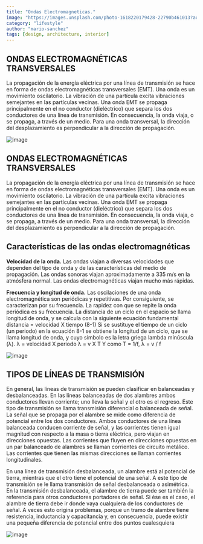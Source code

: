 ```yaml
---
title: "Ondas Electromagneticas."
image: "https://images.unsplash.com/photo-1618220179428-22790b461013?auto=format&fit=crop&w=927&h=927"
category: "lifestyle"
author: "mario-sanchez"
tags: [design, architecture, interior]
---
```

## ONDAS ELECTROMAGNÉTICAS TRANSVERSALES
La propagación de la energía eléctrica por una línea de transmisión se hace en forma de ondas electromagnéticas transversales (EMT). Una onda es un movimiento oscilatorio. La vibración de una partícula excita vibraciones semejantes en las partículas vecinas. Una onda EMT se propaga principalmente en el no conductor (dieléctrico) que separa los dos conductores de una línea de transmisión. En consecuencia, la onda viaja, o se propaga, a través de un medio. Para una onda transversal, la dirección del desplazamiento es perpendicular a la dirección de propagación.

![image]()

## ONDAS ELECTROMAGNÉTICAS TRANSVERSALES
La propagación de la energía eléctrica por una línea de transmisión se hace en forma de ondas electromagnéticas transversales (EMT). Una onda es un movimiento oscilatorio. La vibración de una partícula excita vibraciones semejantes en las partículas vecinas. Una onda EMT se propaga principalmente en el no conductor (dieléctrico) que separa los dos conductores de una línea de transmisión. En consecuencia, la onda viaja, o se propaga, a través de un medio. Para una onda transversal, la dirección del desplazamiento es perpendicular a la dirección de propagación.

## Características de las ondas electromagnéticas

**Velocidad de la onda.** Las ondas viajan a diversas velocidades que dependen del tipo de onda y de las características del medio de propagación. Las ondas sonoras viajan aproximadamente a 335 m/s en la atmósfera normal. Las ondas electromagnéticas viajan mucho más rápidas. 

**Frecuencia y longitud de onda.** Las oscilaciones de una onda electromagnética son periódicas y repetitivas. Por consiguiente, se caracterizan por su frecuencia. La rapidez con que se repite la onda periódica es su frecuencia. La distancia de un ciclo en el espacio se llama longitud de onda, y se calcula con la siguiente ecuación fundamental
			           distancia = velocidad X tiempo 	 	(8-1)
Si se sustituye el tiempo de un ciclo (un periodo) en la ecuación 8-1 se obtiene la longitud de un ciclo, que se llama longitud de onda, y cuyo símbolo es la letra griega lambda minúscula (λ).
λ = velocidad X periodo
				λ = v X T
Y como T = 1/f,
        		   λ = v / f

![image]()

## TIPOS DE LÍNEAS DE TRANSMISIÓN 
En general, las líneas de transmisión se pueden clasificar en balanceadas y desbalanceadas. En las líneas balanceadas de dos alambres ambos conductores llevan corriente; uno lleva la señal y el otro es el regreso. Este tipo de transmisión se llama transmisión diferencial o balanceada de señal. La señal que se propaga por el alambre se mide como diferencia de potencial entre los dos conductores. Ambos conductores de una línea balanceada conducen corriente de señal, y las corrientes tienen igual magnitud con respecto a la masa o tierra eléctrica, pero viajan en direcciones opuestas. Las corrientes que fluyen en direcciones opuestas en un par balanceado de alambres se llaman corrientes de circuito metálico. Las corrientes que tienen las mismas direcciones se llaman corrientes longitudinales. 

En una línea de transmisión desbalanceada, un alambre está al potencial de tierra, mientras que el otro tiene el potencial de una señal. A este tipo de transmisión se le llama transmisión de señal desbalanceada o asimétrica. En la transmisión desbalanceada, el alambre de tierra puede ser también la referencia para otros conductores portadores de señal. Si ése es el caso, el alambre de tierra debe ir donde vaya cualquiera de los conductores de señal. A veces esto origina problemas, porque un tramo de alambre tiene resistencia, inductancia y capacitancia y, en consecuencia, puede existir una pequeña diferencia de potencial entre dos puntos cualesquiera

![image]()